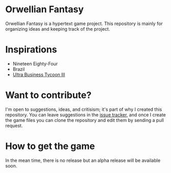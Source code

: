 Orwellian Fantasy
=================

Orwellian Fantasy is a hypertext game project. This repository is mainly for organizing ideas and keeping track of the project.

Inspirations
============

- Nineteen Eighty-Four
- Brazil
- [Ultra Business Tycoon III](http://aliendovecote.com/uploads/twine/tycoon/crime.html)

Want to contribute?
===================

I'm open to suggestions, ideas, and critisism; it's part of why I created this repository. You can leave suggestions in the [issue tracker](https://github.com/VampyreLord/Orwellian-Fantasy/issues), and once I create the game files you can clone the repository and edit them by sending a pull request.

How to get the game
===================

In the mean time, there is no release but an alpha release will be available soon.
